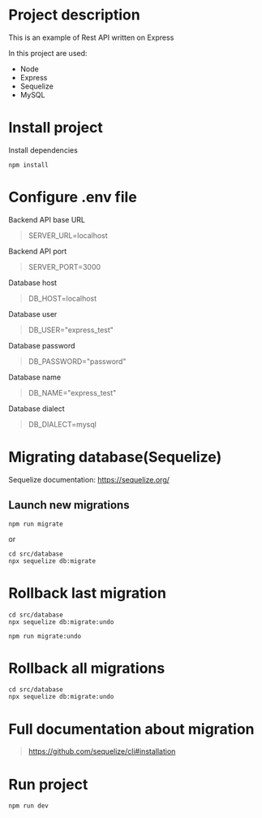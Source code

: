 # Project description

This is an example of Rest API written on Express

In this project are used:
- Node
- Express
- Sequelize
- MySQL



# Install project
Install dependencies
```
npm install
```

# Configure .env file

Backend API base URL
> SERVER_URL=localhost

Backend API port
> SERVER_PORT=3000

Database host
> DB_HOST=localhost

Database user
> DB_USER="express_test"

Database password
> DB_PASSWORD="password"

Database name
> DB_NAME="express_test"


Database dialect
> DB_DIALECT=mysql


# Migrating database(Sequelize) 

Sequelize documentation: https://sequelize.org/
## Launch new migrations
```
npm run migrate
```
or
```
cd src/database
npx sequelize db:migrate
```

# Rollback last migration
```
cd src/database
npx sequelize db:migrate:undo
```
```
npm run migrate:undo
```
# Rollback all migrations
```
cd src/database
npx sequelize db:migrate:undo
```

# Full documentation about migration
> https://github.com/sequelize/cli#installation

# Run project
```
npm run dev
```
